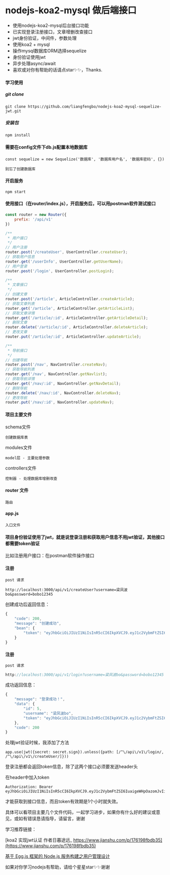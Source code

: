 
# nodejs-koa2-mysql 做后端接口

- 使用nodejs-koa2-mysql后台接口功能
- 已实现登录注册接口，文章增删改查接口
- jwt身份验证，中间件，参数处理
- 使用koa2 + mysql
- 操作mysql数据库ORM选择sequelize
- 身份验证使用jwt
- 异步处理async/await
- 喜欢或对你有帮助的话请点star✨✨，Thanks.

#### 学习使用


##### git clone

```
git clone https://github.com/liangfengbo/nodejs-koa2-mysql-sequelize-jwt.git
```

##### 安装包

```
npm install
```

#### 需要在config文件下db.js配置本地数据库
```
const sequelize = new Sequelize('数据库', '数据库用户名', '数据库密码', {})

别忘了创建数据库
```


#### 开启服务

```
npm start
```

#### 使用接口（在router/index.js），开启服务后，可以用postman软件测试接口

```js
const router = new Router({
    prefix: '/api/v1'
})

/**
 * 用户接口
 */
// 用户注册
router.post('/createUser', UserController.createUser);
// 获取用户信息
router.get('/userInfo', UserController.getUserName);
// 用户登录
router.post('/login', UserController.postLogin);

/**
 * 文章接口
 */
// 创建文章
router.post('/article', ArticleController.createArticle);
// 获取文章列表
router.get('/article', ArticleController.getArticleList);
// 获取文章详情
router.get('/article/:id', ArticleController.getArticleDetail);
// 删除文章
router.delete('/article/:id', ArticleController.deleteArticle);
// 更改文章
router.put('/article/:id', ArticleController.updateArticle);

/**
 * 导航接口
 */
// 创建导航
router.post('/nav', NavController.createNav);
// 获取导航列表
router.get('/nav', NavController.getNavlist);
// 获取导航详情
router.get('/nav/:id', NavController.getNavDetail);
// 删除导航
router.delete('/nav/:id', NavController.deleteNav);
// 更改导航
router.put('/nav/:id', NavController.updateNav);

```


#### 项目主要文件

schema文件
```
创建数据库表
```

modules文件

```
model层 - 主要处理参数
```

controllers文件

```
控制器 - 处理数据库增删改查
```

#### router 文件

```
路由
```

#### app.js

```
入口文件
```

#### 项目身份验证使用了jwt，就是说登录注册和获取用户信息不用jwt验证，其他接口都需要token验证

比如注册用户接口：在postman软件操作接口

#### 注册

```
post 请求

http://localhost:3000/api/v1/createUser?username=梁凤波bo&password=bobo12345
```

创建成功后返回信息：

```js
{
    "code": 200,
    "message": "创建成功",
    "bean": {
        "token": "eyJhbGciOiJIUzI1NiIsInR5cCI6IkpXVCJ9.eyJ1c2VybmFtZSI6IuaigeWHpOazomJvIiwiaWQiOjUsImlhdCI6MTUyNzczNjUzMSwiZXhwIjoxNTI3NzQwMTMxfQ.GAQg-hZm3rDYq70-16sgfNHvD64gmrWSFzQCZQs7bl4"
    }
}
```

#### 注册

```js
post 请求

http://localhost:3000/api/v1/login?username=梁凤波bo&password=bobo12345
```
成功返回信息：

```js
{
    "message": "登录成功！",
    "data": {
        "id": 5,
        "username": "梁凤波bo",
        "token": "eyJhbGciOiJIUzI1NiIsInR5cCI6IkpXVCJ9.eyJ1c2VybmFtZSI6IuaigeWHpOazomJvIiwiaWQiOjUsImlhdCI6MTUyNzczNjc2NSwiZXhwIjoxNTI3NzQwMzY1fQ.y5w4lEFRf8bpR4fFPNDms1m9WSX9mfQ3fo5dejG7y3A"
    },
    "code": 200
}
```


处理jwt验证时候，我添加了方法

```
app.use(jwt({secret: secret.sign}).unless({path: [/^\/api\/v1\/login/, /^\/api\/v1\/createUser/]}))

```

登录注册都会返回token信息，除了这两个接口必须要发送header头

在header中加入token

```
Authorization: Bearer eyJhbGciOiJIUzI1NiIsInR5cCI6IkpXVCJ9.eyJ1c2VybmFtZSI6IuaigeWHpOazomJvIiwiaWQiOjUsImlhdCI6MTUyNzczNjc2NSwiZXhwIjoxNTI3NzQwMzY1fQ.y5w4lEFRf8bpR4fFPNDms1m9WSX9mfQ3fo5dejG7y3A
```

才能获取到接口信息，而且token有效期是1个小时就失效。

具体可以看项目主要几个文件代码，一起学习进步，如果你有什么好的建议或意见，或如有错误恳请指导，请留言，谢谢



学习推荐链接：

[koa2 实现jwt认证 作者日暮途远_ https://www.jianshu.com/p/176198fbdb35](https://www.jianshu.com/p/176198fbdb35)

[基于 Egg.js 框架的 Node.js 服务构建之用户管理设计](https://zhaomenghuan.github.io/blog/nodejs-eggjs-usersytem.html#%E4%B8%BA%E4%BB%80%E4%B9%88%E6%98%AF-egg-js-%EF%BC%9F)

如果对你学习nodejs有帮助，请给个星星star✨✨谢谢

